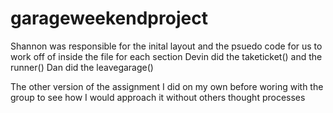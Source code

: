 # garageweekendproject

Shannon was responsible for the inital layout and the psuedo code for us to work off of inside the file for each section
Devin did the taketicket() and the runner()
Dan did the leavegarage()

The other version of the assignment I did on my own before woring with the group to see how I would approach it without others thought processes
